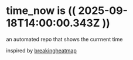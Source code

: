 # time_now is (( 2025-09-18T14:00:00.343Z ))

an automated repo that shows the currnent time

inspired by [breakingheatmap](https://github.com/breakingheatmap/breakingheatmap)